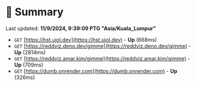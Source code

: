 # 📖 Summary
Last updated: **11/9/2024, 9:39:09 PTG "Asia/Kuala_Lumpur"**

- `GET` [https://hst.ujol.dev](https://hst.ujol.dev) - **Up** (668ms)
- `GET` [https://reddviz.deno.dev/gimme](https://reddviz.deno.dev/gimme) - **Up** (2814ms)
- `GET` [https://reddviz.amar.kim/gimme](https://reddviz.amar.kim/gimme) - **Up** (709ms)
- `GET` [https://dumb.onrender.com](https://dumb.onrender.com) - **Up** (326ms)
